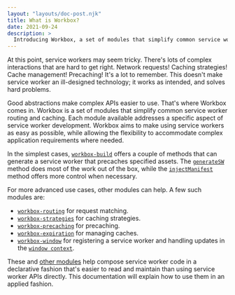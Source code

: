```yaml
---
layout: "layouts/doc-post.njk"
title: What is Workbox?
date: 2021-09-24
description: >
  Introducing Workbox, a set of modules that simplify common service worker routing and caching.
---
```


At this point, service workers may seem tricky.
There's lots of complex interactions that are hard to get right.
Network requests! Caching strategies! Cache management! Precaching!
It's a lot to remember.
This doesn't make service worker an ill-designed technology;
it works as intended, and solves hard problems.

Good abstractions make complex APIs easier to use.
That's where Workbox comes in.
Workbox is a set of modules that simplify common service worker routing and caching.
Each module available addresses a specific aspect of service worker development.
Workbox aims to make using service workers as easy as possible,
while allowing the flexibility to accommodate complex application requirements where needed.

In the simplest cases,
[`workbox-build`](/docs/workbox/reference/workbox-build/)
offers a couple of methods that can generate a service worker that precaches specified assets.
The [`generateSW`](/docs/workbox/reference/workbox-build/#method-generateSW)
method does most of the work out of the box,
while the [`injectManifest`](/docs/workbox/reference/workbox-build/#method-injectManifest)
method offers more control when necessary.

For more advanced use cases, other modules can help. A few such modules are:

- [`workbox-routing`](/docs/workbox/modules/workbox-routing) for request matching.
- [`workbox-strategies`](/docs/workbox/modules/workbox-strategies) for caching strategies.
- [`workbox-precaching`](/docs/workbox/modules/workbox-precaching) for precaching.
- [`workbox-expiration`](/docs/workbox/modules/workbox-expiration) for managing caches.
- [`workbox-window`](/docs/workbox/modules/workbox-window) for registering a service worker and handling updates in the [`window context`](https://developer.mozilla.org/docs/Web/API/Window).

These and [other modules](/docs/workbox/modules/)
help compose service worker code in a declarative fashion that's easier to read and maintain than using service worker APIs directly.
This documentation will explain how to use them in an applied fashion.
